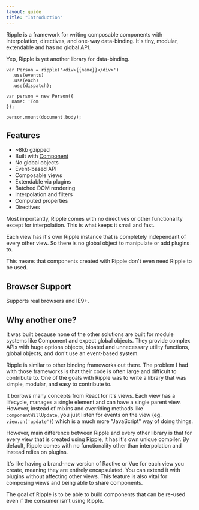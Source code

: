```yaml
---
layout: guide
title: "Introduction"
---
```

<p class="Copy-lead">Ripple is a framework for writing composable components with interpolation, directives, and one-way data-binding. It's tiny, modular, extendable and has no global API.</p>

Yep, Ripple is yet another library for data-binding.

<pre class="Code" data-language="js">
<code>var Person = ripple('&lt;div>&#123;&#123;name}}&lt;/div>')
  .use(events)
  .use(each)
  .use(dispatch);

var person = new Person({
  name: 'Tom'
});

person.mount(document.body);</code></pre>

## Features

* ~8kb gzipped
* Built with [Component](https://github.com/ripplejs)
* No global objects
* Event-based API
* Composable views
* Extendable via plugins
* Batched DOM rendering
* Interpolation and filters
* Computed properties
* Directives

Most importantly, Ripple comes with no directives or other functionality except for interpolation. This is what keeps it small and fast.

Each view has it's own Ripple instance that is completely independant of every other view. So there is no global object to manipulate or add plugins to.

This means that components created with Ripple don't even need Ripple to be used.

## Browser Support

Supports real browsers and IE9+.

## Why another one?

It was built because none of the other solutions are built for module systems like Component and expect global objects. They provide complex APIs with huge options objects, bloated and unnecessary utility functions, global objects, and don't use an event-based system.

Ripple is similar to other binding frameworks out there. The problem I had with those frameworks is that their code is often large and difficult to contribute to. One of the goals with Ripple was to write a library that was simple, modular, and easy to contribute to.

It borrows many concepts from React for it's views. Each view has a lifecycle, manages a single element and can have a single parent view. However, instead of mixins and overriding methods like `componentWillUpdate`, you just listen for events on the view (eg. `view.on('update')`) which is a much more "JavaScript" way of doing things.

However, main difference between Ripple and every other library is that for every view that is created using Ripple, it has it's own unique compiler. By default, Ripple comes with no functionality other than interpolation and instead relies on plugins.

It's like having a brand-new version of Ractive or Vue for each view you create, meaning they are entirely encapsulated. You can extend it with plugins without affecting other views. This feature is also vital for composing views and being able to share components.

The goal of Ripple is to be able to build components that can be re-used even if the consumer isn't using Ripple.